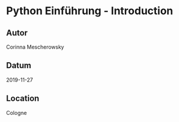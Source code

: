 # Python Einführung - Introduction
## Autor
Corinna Mescherowsky
## Datum
2019-11-27
## Location
Cologne
